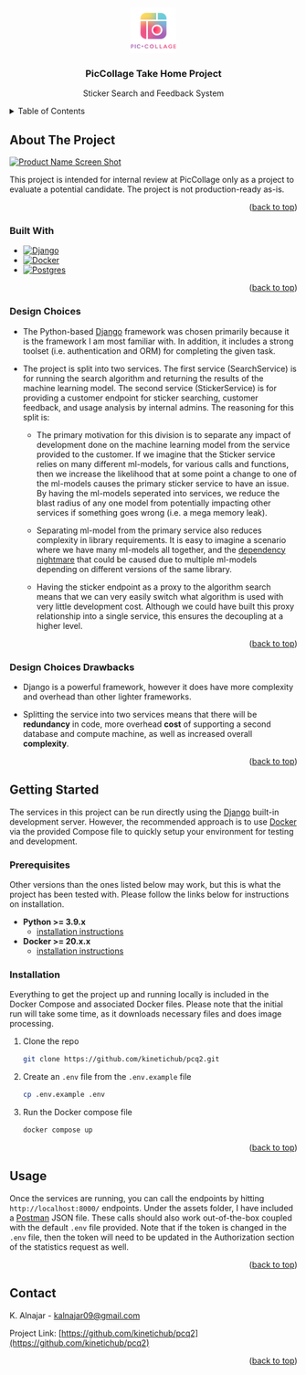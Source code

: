 
<!-- PROJECT LOGO -->
<br />
<div align="center">
  <a href="https://github.com/kinetichub/pcq2">
    <img src="assets/images/piccollage.webp" alt="Logo" width="80" height="80">
  </a>

<h3 align="center">PicCollage Take Home Project</h3>

  <p align="center">
    Sticker Search and Feedback System
  </p>
</div>



<!-- TABLE OF CONTENTS -->
<details>
  <summary>Table of Contents</summary>
  <ol>
    <li>
      <a href="#about-the-project">About The Project</a>
      <ul>
        <li><a href="#built-with">Built With</a></li>
      </ul>
    </li>
    <li>
      <a href="#getting-started">Getting Started</a>
      <ul>
        <li><a href="#prerequisites">Prerequisites</a></li>
        <li><a href="#installation">Installation</a></li>
      </ul>
    </li>
    <li><a href="#usage">Usage</a></li>
    <li><a href="#contact">Contact</a></li>
  </ol>
</details>



<!-- ABOUT THE PROJECT -->
## About The Project

[![Product Name Screen Shot][product-screenshot]](https://example.com)

This project is intended for internal review at PicCollage only as a project to evaluate a potential candidate.
The project is not production-ready as-is.

<p align="right">(<a href="#readme-top">back to top</a>)</p>



### Built With

* [![Django][Django]][Django-url]
* [![Docker][Docker]][Docker-url]
* [![Postgres][Postgres]][Postgres-url]

<p align="right">(<a href="#readme-top">back to top</a>)</p>

### Design Choices

* The Python-based [Django][Django-url] framework was chosen primarily because it is the framework I am most familiar with.
In addition, it includes a strong toolset (i.e. authentication and ORM) for completing the given task.

* The project is split into two services. The first service (SearchService) is for running the search algorithm and 
returning the results of the machine learning model. The second service (StickerService) is for providing a customer endpoint 
for sticker searching, customer feedback, and usage analysis by internal admins. The reasoning for this split is:

    * The primary motivation for this division is to separate any impact of development done on the machine learning model
    from the service provided to the customer. If we imagine that the Sticker service relies on many different ml-models, 
    for various calls and functions, then we increase the likelihood that at some point a change to one of the ml-models
    causes the primary sticker service to have an issue. By having the ml-models seperated into services,
    we reduce the blast radius of any one model from potentially impacting other services if something goes wrong (i.e. a 
    mega memory leak).
  
    * Separating ml-model from the primary service also reduces complexity in library requirements. It is easy to imagine
    a scenario where we have many ml-models all together, and the [dependency nightmare](https://en.wikipedia.org/wiki/Dependency_hell)
    that could be caused due to multiple ml-models depending on different versions of the same library.
  
    * Having the sticker endpoint as a proxy to the algorithm search means that we can very easily switch what algorithm is
    used with very little development cost. Although we could have built this proxy relationship into a single service, 
    this ensures the decoupling at a higher level.

<p align="right">(<a href="#readme-top">back to top</a>)</p>

### Design Choices Drawbacks

* Django is a powerful framework, however it does have more complexity and overhead than other lighter frameworks.

* Splitting the service into two services means that there will be **redundancy** in code, more overhead **cost** of supporting a 
second database and compute machine, as well as increased overall **complexity**.

<p align="right">(<a href="#readme-top">back to top</a>)</p>

<!-- GETTING STARTED -->
## Getting Started

The services in this project can be run directly using the [Django][Django-url] built-in development server. 
However, the recommended approach is to use [Docker][Docker-url] via the provided Compose file to quickly setup your 
environment for testing and development.

### Prerequisites

Other versions than the ones listed below may work, but this is what the project has been tested with.
Please follow the links below for instructions on installation.

* **Python >= 3.9.x**
  * [installation instructions](https://realpython.com/installing-python/)
* **Docker >= 20.x.x**
  * [installation instructions](https://docs.docker.com/desktop/)

### Installation

Everything to get the project up and running locally is included in the Docker Compose and associated Docker files.
Please note that the initial run will take some time, as it downloads necessary files and does image processing.

1. Clone the repo
   ```sh
   git clone https://github.com/kinetichub/pcq2.git
   ```
2. Create an `.env` file from the `.env.example` file
   ```sh
   cp .env.example .env
   ```
3. Run the Docker compose file
   ```sh
   docker compose up
   ```

<p align="right">(<a href="#readme-top">back to top</a>)</p>



<!-- USAGE EXAMPLES -->
## Usage

Once the services are running, you can call the endpoints by hitting `http://localhost:8000/` endpoints.
Under the assets folder, I have included a [Postman](https://www.postman.com/api-platform/api-client/) JSON file. 
These calls should also work out-of-the-box coupled with the default `.env` file provided. 
Note that if the token is changed in the `.env` file, then the token will need to be updated in the 
Authorization section of the statistics request as well.

<p align="right">(<a href="#readme-top">back to top</a>)</p>

<!-- CONTACT -->
## Contact

K. Alnajar - kalnajar09@gmail.com

Project Link: [https://github.com/kinetichub/pcq2](https://github.com/kinetichub/pcq2)

<p align="right">(<a href="#readme-top">back to top</a>)</p>



<!-- MARKDOWN LINKS & IMAGES -->
<!-- https://www.markdownguide.org/basic-syntax/#reference-style-links -->
[product-screenshot]: images/screenshot.png
[Django]: https://img.shields.io/badge/Django-092E20?style=for-the-badge&logo=django&logoColor=white
[Django-url]: https://www.djangoproject.com/
[Docker]: https://img.shields.io/badge/docker-%230db7ed.svg?style=for-the-badge&logo=docker&logoColor=white
[Docker-url]: https://www.docker.com/
[SQLite]: https://img.shields.io/badge/sqlite-%2307405e.svg?style=for-the-badge&logo=sqlite&logoColor=white
[SQLite-url]: https://www.sqlite.org/index.html
[Postgres]: https://img.shields.io/badge/postgres-%23316192.svg?style=for-the-badge&logo=postgresql&logoColor=white
[Postgres-url]: https://www.postgresql.org/